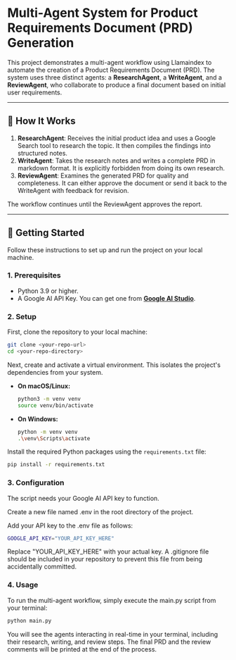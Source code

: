 # Multi-Agent System for Product Requirements Document (PRD) Generation

This project demonstrates a multi-agent workflow using Llamaindex to automate the creation of a Product Requirements Document (PRD). The system uses three distinct agents: a **ResearchAgent**, a **WriteAgent**, and a **ReviewAgent**, who collaborate to produce a final document based on initial user requirements.

---

## 🤖 How It Works

1.  **ResearchAgent**: Receives the initial product idea and uses a Google Search tool to research the topic. It then compiles the findings into structured notes.
2.  **WriteAgent**: Takes the research notes and writes a complete PRD in markdown format. It is explicitly forbidden from doing its own research.
3.  **ReviewAgent**: Examines the generated PRD for quality and completeness. It can either approve the document or send it back to the WriteAgent with feedback for revision.

The workflow continues until the ReviewAgent approves the report.

---

## 🚀 Getting Started

Follow these instructions to set up and run the project on your local machine.

### 1. Prerequisites

* Python 3.9 or higher.
* A Google AI API Key. You can get one from **[Google AI Studio](https://aistudio.google.com/app/apikey)**.

### 2. Setup

First, clone the repository to your local machine:

```sh
git clone <your-repo-url>
cd <your-repo-directory>
```

Next, create and activate a virtual environment. This isolates the project's dependencies from your system.

* **On macOS/Linux:**
    ```sh
    python3 -m venv venv
    source venv/bin/activate
    ```

* **On Windows:**
    ```sh
    python -m venv venv
    .\venv\Scripts\activate
    ````

Install the required Python packages using the `requirements.txt` file:
```sh
pip install -r requirements.txt
```

### 3. Configuration

The script needs your Google AI API key to function.

Create a new file named .env in the root directory of the project.

Add your API key to the .env file as follows:
```sh
GOOGLE_API_KEY="YOUR_API_KEY_HERE"
```

Replace "YOUR_API_KEY_HERE" with your actual key. A .gitignore file should be included in your repository to prevent this file from being accidentally committed.

### 4. Usage

To run the multi-agent workflow, simply execute the main.py script from your terminal:
   ```sh
   python main.py
   ```

You will see the agents interacting in real-time in your terminal, including their research, writing, and review steps. The final PRD and the review comments will be printed at the end of the process.




